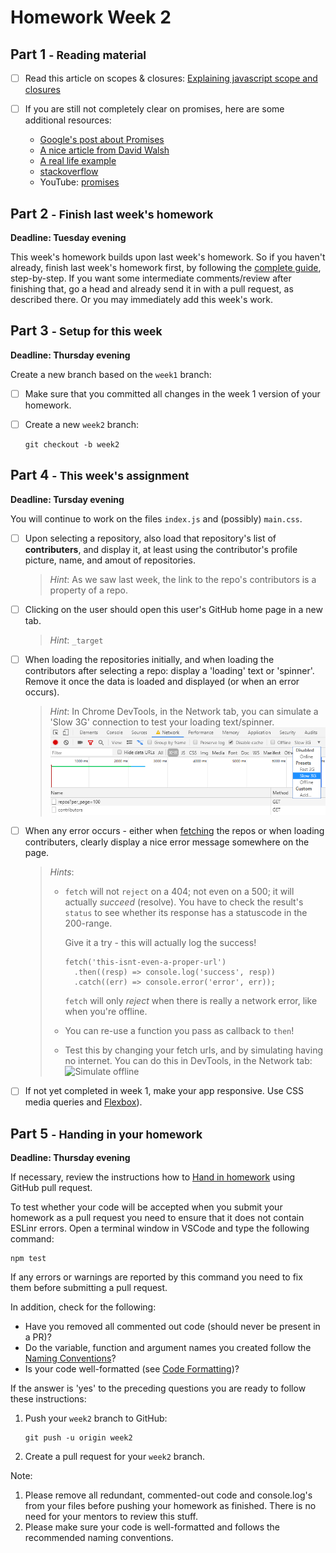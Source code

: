 # Homework Week 2

## Part 1 <small>- Reading material</small>

- [ ] Read this article on scopes & closures: [Explaining javascript scope and closures](https://robertnyman.com/2008/10/09/explaining-javascript-scope-and-closures/)

- [ ] If you are still not completely clear on promises, here are some additional resources:

  - [Google's post about Promises](https://developers.google.com/web/fundamentals/getting-started/primers/promises)
  - [A nice article from David Walsh](https://davidwalsh.name/promises)
  - [A real life example](https://github.com/mdn/js-examples/blob/master/promises-test/index.html)
  - [stackoverflow](http://stackoverflow.com/questions/13343340/calling-an-asynchronous-function-within-a-for-loop-in-javascript)
  - YouTube: [promises](https://www.youtube.com/watch?v=WBupia9oidU)

## Part 2 <small>- Finish last week's homework</small>
**Deadline: Tuesday evening**

This week's homework builds upon last week's homework. So if you haven't already, finish last week's homework first, by following the [complete guide](../week1/MAKEME.md), step-by-step. If you want some intermediate comments/review after finishing that, go a head and already send it in with a pull request, as described there. Or you may immediately add this week's work.

## Part 3 <small>- Setup for this week</small>
**Deadline: Thursday evening**

Create a new branch based on the `week1` branch:

- [ ] Make sure that you committed all changes in the week 1 version of your homework.
- [ ] Create a new `week2` branch:

   ```
   git checkout -b week2
   ```

## Part 4 <small>- This week's assignment</small>
**Deadline: Tursday evening**

You will continue to work on the files `index.js` and (possibly) `main.css`.

- [ ] Upon selecting a repository, also load that repository's list of **contributers**, and display it, at least using the contributor's profile picture, name, and amout of repositories.
  > *Hint*: As we saw last week, the link to the repo's contributors is a property of a repo.

- [ ] Clicking on the user should open this user's GitHub home page in a new tab.
  > *Hint*: `_target`

- [ ] When loading the repositories initially, and when loading the contributors after selecting a repo: display a 'loading' text or 'spinner'. Remove it once the data is loaded and displayed (or when an error occurs).
  > *Hint*: In Chrome DevTools, in the Network tab, you can simulate a 'Slow 3G' connection to test your loading text/spinner.
  > ![Simulate slow internet](assets/simulate_slow.png)

- [ ] When any error occurs - either when [fetching](https://developer.mozilla.org/en-US/docs/Web/API/Fetch_API) the repos or when loading contributers, clearly display a nice error message somewhere on the page.
  > *Hints*:
  >
  >- `fetch` will not `reject` on a 404; not even on a 500; it will actually *succeed* (resolve). You have to check the result's `status` to see whether its response has a statuscode in the 200-range.
  >
  >   Give it a try - this will actually log the success!
  >
  >   ```
  >   fetch('this-isnt-even-a-proper-url')
  >     .then((resp) => console.log('success', resp))
  >     .catch((err) => console.error('error', err));
  >   ```
  >   `fetch` will only *reject* when there is really a network error, like when you're offline.
  >- You can re-use a function you pass as callback to `then`!
  >- Test this by changing your fetch urls, and by simulating having no internet. You can do this in DevTools, in the Network tab:
  >  ![Simulate offline](assets/simulate_offline.png)

- [ ] If not yet completed in week 1, make your app responsive. Use CSS media queries and [Flexbox](https://css-tricks.com/snippets/css/a-guide-to-flexbox/)).

## Part 5 <small>- Handing in your homework</small>
**Deadline: Thursday evening**

If necessary, review the instructions how to [Hand in homework](https://github.com/HackYourFuture/fundamentals/blob/master/fundamentals/homework_pr.md) using GitHub pull request.

To test whether your code will be accepted when you submit your homework as a pull request you need to ensure that it does not contain ESLinr errors. Open a terminal window in VSCode and type the following command:

```
npm test
```

If any errors or warnings are reported by this command you need to fix them before submitting a pull request.

In addition, check for the following:

- Have you removed all commented out code (should never be present in a PR)?
- Do the variable, function and argument names you created follow the [Naming Conventions](../../../../fundamentals/blob/master/fundamentals/naming_conventions.md)?
- Is your code well-formatted (see [Code Formatting](../../../../fundamentals/blob/master/fundamentals/code_formatting.md))?

If the answer is 'yes' to the preceding questions you are ready to follow these instructions:

1. Push your `week2` branch to GitHub:

   ```
   git push -u origin week2
   ```

2. Create a pull request for your `week2` branch.

Note:

1. Please remove all redundant, commented-out code and console.log's from your files before pushing your homework as finished. There is no need for your mentors to review this stuff.
2. Please make sure your code is well-formatted and follows the recommended naming conventions.